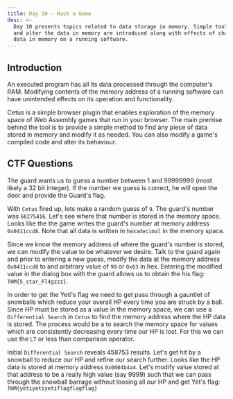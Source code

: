 ```yaml
---
title: Day 10 - Hack a Game
desc: >-
  Day 10 presents topics related to data storage in memory. Simple tools to find
  and alter the data in memory are introduced along with effects of changing
  data in memory on a running software.
---
```

## Introduction
An executed program has all its data processed through the computer's RAM. Modifying contents of the memory address of a running software can have unintended effects on its operation and functionality.

Cetus is a simple browser plugin that enables exploration of the memory space of Web Assembly games that run in your browser. The main premise behind the tool is to provide a simple method to find any piece of data stored in memory and modify it as needed. You can also modify a game's compiled code and alter its behaviour.

## CTF Questions

The guard wants us to guess a number between 1 and 99999999 (most likely a 32 bit integer). If the number we guess is correct, he will open the door and provide the Guard's flag. 

With `Cetus` fired up, lets make a random guess of `9`. The guard's number was `68275416`. Let's see where that number is stored in the memory space. Looks like the the game writes the guard's number at memory address `0x0411ccd8`. Note that all data is written in `hexadecimal` in the memory space.

Since we know the memory address of where the guard's number is stored, we can modify the value to be whatever we desire. Talk to the guard again and prior to entering a new guess, modify the data at the memory address `0x0411ccd8` to and arbitrary value of `99` or `0x63` in hex. Entering the modified value in the dialog box with the guard allows us to obtain the his flag: `THM{5_star_Fl4gzzz}`.

In order to get the Yeti's flag we need to get pass through a gauntlet of snowballs which reduce your overall HP every time you are struck by a ball. Since HP must be stored as a value in the memory space, we can use a `Differential Search` in `Cetus` to find the memory address where the HP data is stored. The process would be a to search the memory space for values which are consistently decreasing every time our HP is lost. For this we can use the `LT` or less than comparison operator.

Initial `Differential Search` reveals 458753 results. Let's get hit by a snowball to reduce our HP and refine our search further. Looks like the HP data is stored at memory address `0x0004b4a4`. Let's modify value stored at that address to be a really high value (say 9999) such that we can pass through the snowball barrage without loosing all our HP and get Yet's flag: `THM{yetiyetiyetiflagflagflag}`